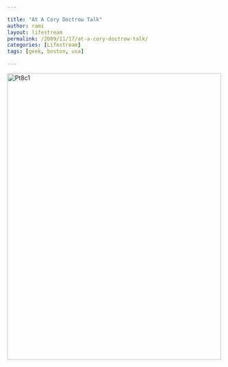 ```yaml
---

title: "At A Cory Doctrow Talk"
author: rami
layout: lifestream 
permalink: /2009/11/17/at-a-cory-doctrow-talk/
categories: [Lifestream]
tags: [geek, boston, usa]

---
```


<div class='p_embed p_image_embed'>
  <a href="http://139.59.20.41/wp-content/uploads/2011/12/pt8c1-scaled1000.jpg"><img alt="Pt8c1" height="667" src="http://139.59.20.41/wp-content/uploads/2011/12/pt8c1-scaled1000.jpg?w=225" width="500" /></a>
</div>
